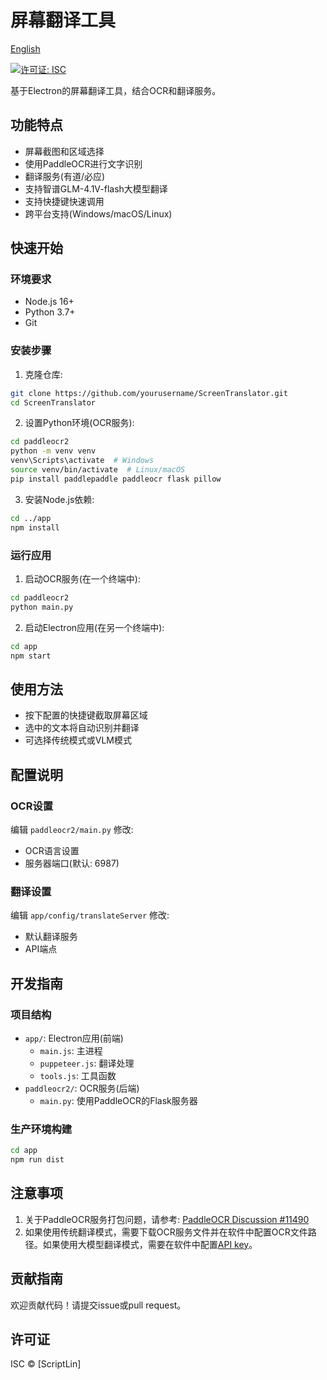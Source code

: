 # 屏幕翻译工具

[English](https://github.com/scriptLin-bjtu/ScreenTranslator?tab=readme-ov-file)

[![许可证: ISC](https://img.shields.io/badge/License-ISC-blue.svg)](https://opensource.org/licenses/ISC)

基于Electron的屏幕翻译工具，结合OCR和翻译服务。

## 功能特点

- 屏幕截图和区域选择
- 使用PaddleOCR进行文字识别
- 翻译服务(有道/必应)
- 支持智谱GLM-4.1V-flash大模型翻译
- 支持快捷键快速调用
- 跨平台支持(Windows/macOS/Linux)

## 快速开始

### 环境要求

- Node.js 16+
- Python 3.7+
- Git

### 安装步骤

1. 克隆仓库:
```bash
git clone https://github.com/yourusername/ScreenTranslator.git
cd ScreenTranslator
```

2. 设置Python环境(OCR服务):
```bash
cd paddleocr2
python -m venv venv
venv\Scripts\activate  # Windows
source venv/bin/activate  # Linux/macOS
pip install paddlepaddle paddleocr flask pillow
```

3. 安装Node.js依赖:
```bash
cd ../app
npm install
```

### 运行应用

1. 启动OCR服务(在一个终端中):
```bash
cd paddleocr2
python main.py
```

2. 启动Electron应用(在另一个终端中):
```bash
cd app
npm start
```

## 使用方法

- 按下配置的快捷键截取屏幕区域
- 选中的文本将自动识别并翻译
- 可选择传统模式或VLM模式

## 配置说明

### OCR设置

编辑 `paddleocr2/main.py` 修改:
- OCR语言设置
- 服务器端口(默认: 6987)

### 翻译设置

编辑 `app/config/translateServer` 修改:
- 默认翻译服务
- API端点

## 开发指南

### 项目结构

- `app/`: Electron应用(前端)
  - `main.js`: 主进程
  - `puppeteer.js`: 翻译处理
  - `tools.js`: 工具函数
- `paddleocr2/`: OCR服务(后端)
  - `main.py`: 使用PaddleOCR的Flask服务器

### 生产环境构建

```bash
cd app
npm run dist
```

## 注意事项

1. 关于PaddleOCR服务打包问题，请参考: [PaddleOCR Discussion #11490](https://github.com/PaddlePaddle/PaddleOCR/discussions/11490)
2. 如果使用传统翻译模式，需要下载OCR服务文件并在软件中配置OCR文件路径。如果使用大模型翻译模式，需要在软件中配置[API key](https://bigmodel.cn/console/overview)。

## 贡献指南

欢迎贡献代码！请提交issue或pull request。

## 许可证

ISC © [ScriptLin]

